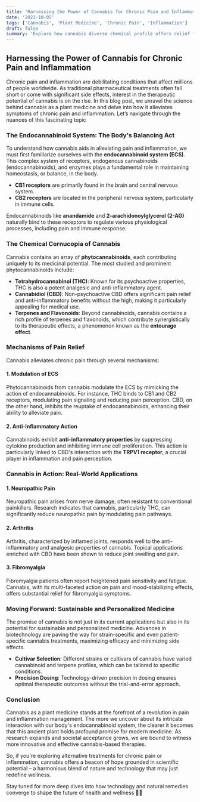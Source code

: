 ```yaml
---
title: 'Harnessing the Power of Cannabis for Chronic Pain and Inflammation'
date: '2023-10-05'
tags: ['Cannabis', 'Plant Medicine', 'Chronic Pain', 'Inflammation']
draft: false
summary: 'Explore how cannabis diverse chemical profile offers relief for chronic pain and inflammation through its interaction with the bodys endocannabinoid system.'
---
```


## Harnessing the Power of Cannabis for Chronic Pain and Inflammation

Chronic pain and inflammation are debilitating conditions that affect millions of people worldwide. As traditional pharmaceutical treatments often fall short or come with significant side effects, interest in the therapeutic potential of cannabis is on the rise. In this blog post, we unravel the science behind cannabis as a plant medicine and delve into how it alleviates symptoms of chronic pain and inflammation. Let’s navigate through the nuances of this fascinating topic

### The Endocannabinoid System: The Body's Balancing Act

To understand how cannabis aids in alleviating pain and inflammation, we must first familiarize ourselves with the **endocannabinoid system (ECS)**. This complex system of receptors, endogenous cannabinoids (endocannabinoids), and enzymes plays a fundamental role in maintaining homeostasis, or balance, in the body.

- **CB1 receptors** are primarily found in the brain and central nervous system.
- **CB2 receptors** are located in the peripheral nervous system, particularly in immune cells.

Endocannabinoids like **anandamide** and **2-arachidonoylglycerol (2-AG)** naturally bind to these receptors to regulate various physiological processes, including pain and immune response.

### The Chemical Cornucopia of Cannabis

Cannabis contains an array of **phytocannabinoids**, each contributing uniquely to its medicinal potential. The most studied and prominent phytocannabinoids include:

- **Tetrahydrocannabinol (THC)**: Known for its psychoactive properties, THC is also a potent analgesic and anti-inflammatory agent.
- **Cannabidiol (CBD)**: Non-psychoactive CBD offers significant pain relief and anti-inflammatory benefits without the high, making it particularly appealing for medical use.
- **Terpenes and Flavonoids**: Beyond cannabinoids, cannabis contains a rich profile of terpenes and flavonoids, which contribute synergistically to its therapeutic effects, a phenomenon known as the **entourage effect**.

### Mechanisms of Pain Relief

Cannabis alleviates chronic pain through several mechanisms:

#### 1. Modulation of ECS

Phytocannabinoids from cannabis modulate the ECS by mimicking the action of endocannabinoids. For instance, THC binds to CB1 and CB2 receptors, modulating pain signaling and reducing pain perception. CBD, on the other hand, inhibits the reuptake of endocannabinoids, enhancing their ability to alleviate pain.

#### 2. Anti-Inflammatory Action

Cannabinoids exhibit **anti-inflammatory properties** by suppressing cytokine production and inhibiting immune cell proliferation. This action is particularly linked to CBD's interaction with the **TRPV1 receptor**, a crucial player in inflammation and pain perception.

### Cannabis in Action: Real-World Applications

#### 1. Neuropathic Pain

Neuropathic pain arises from nerve damage, often resistant to conventional painkillers. Research indicates that cannabis, particularly THC, can significantly reduce neuropathic pain by modulating pain pathways.

#### 2. Arthritis

Arthritis, characterized by inflamed joints, responds well to the anti-inflammatory and analgesic properties of cannabis. Topical applications enriched with CBD have been shown to reduce joint swelling and pain.

#### 3. Fibromyalgia

Fibromyalgia patients often report heightened pain sensitivity and fatigue. Cannabis, with its multi-faceted action on pain and mood-stabilizing effects, offers substantial relief for fibromyalgia symptoms.

### Moving Forward: Sustainable and Personalized Medicine

The promise of cannabis is not just in its current applications but also in its potential for sustainable and personalized medicine. Advances in biotechnology are paving the way for strain-specific and even patient-specific cannabis treatments, maximizing efficacy and minimizing side effects.

- **Cultivar Selection**: Different strains or cultivars of cannabis have varied cannabinoid and terpene profiles, which can be tailored to specific conditions.
- **Precision Dosing**: Technology-driven precision in dosing ensures optimal therapeutic outcomes without the trial-and-error approach.

### Conclusion

Cannabis as a plant medicine stands at the forefront of a revolution in pain and inflammation management. The more we uncover about its intricate interaction with our body's endocannabinoid system, the clearer it becomes that this ancient plant holds profound promise for modern medicine. As research expands and societal acceptance grows, we are bound to witness more innovative and effective cannabis-based therapies.

So, if you're exploring alternative treatments for chronic pain or inflammation, cannabis offers a beacon of hope grounded in scientific potential – a harmonious blend of nature and technology that may just redefine wellness.

Stay tuned for more deep dives into how technology and natural remedies converge to shape the future of health and wellness 🌿🚀